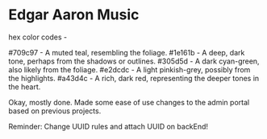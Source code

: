 # Edgar Aaron Music
hex color codes -

#709c97 - A muted teal, resembling the foliage.
#1e161b - A deep, dark tone, perhaps from the shadows or outlines.
#305d5d - A dark cyan-green, also likely from the foliage.
#e2dcdc - A light pinkish-grey, possibly from the highlights.
#a43d4c - A rich, dark red, representing the deeper tones in the heart.

Okay, mostly done. Made some ease of use changes to the admin portal based on previous projects.

Reminder: Change UUID rules and attach UUID on backEnd!